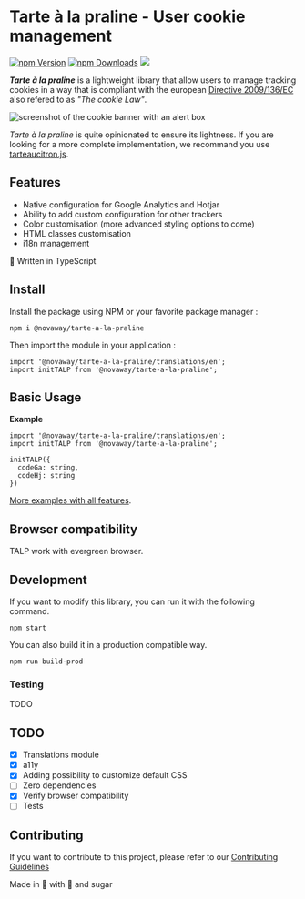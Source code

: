 # Tarte à la praline - User cookie management

<a href="https://www.npmjs.com/package/@novaway/tarte-a-la-praline"><img src="https://img.shields.io/npm/v/@novaway/tarte-a-la-praline.svg" alt="npm Version"></a>
<a href="https://npmcharts.com/compare/@novaway/tarte-a-la-praline?minimal=true"><img src="https://img.shields.io/npm/dw/@novaway/tarte-a-la-praline.svg" alt="npm Downloads"></a>
<a href="https://david-dm.org/novaway/tarte-a-la-praline" title="dependencies status"><img src="https://david-dm.org/novaway/tarte-a-la-praline/status.svg"/></a>

_**Tarte à la praline**_ is a lightweight library that allow users to manage tracking cookies in a way that is compliant with the european [Directive 2009/136/EC](https://eur-lex.europa.eu/LexUriServ/LexUriServ.do?uri=OJ:L:2009:337:0011:0036:en:PDF) also refered to as _"The cookie Law"_.

![screenshot of the cookie banner with an alert box](https://novaway.github.io/tarte-a-la-praline/screenshot.png)

_Tarte à la praline_ is quite opinionated to ensure its lightness. If you are looking for a more complete implementation, we recommand you use [tarteaucitron.js](https://github.com/AmauriC/tarteaucitron.js).

## Features

-   Native configuration for Google Analytics and Hotjar
-   Ability to add custom configuration for other trackers
-   Color customisation (more advanced styling options to come)
-   HTML classes customisation
-   i18n management

🔷 Written in TypeScript

## Install

Install the package using NPM or your favorite package manager :

```
npm i @novaway/tarte-a-la-praline
```

Then import the module in your application :

```
import '@novaway/tarte-a-la-praline/translations/en';
import initTALP from '@novaway/tarte-a-la-praline';
```

## Basic Usage

**Example**

```
import '@novaway/tarte-a-la-praline/translations/en';
import initTALP from '@novaway/tarte-a-la-praline';

initTALP({
  codeGa: string,
  codeHj: string
})
```

[More examples with all features](https://novaway.github.io/tarte-a-la-praline/#/./examples/README).

## Browser compatibility

TALP work with evergreen browser.

## Development

If you want to modify this library, you can run it with the following command.

```
npm start
```

You can also build it in a production compatible way.

```
npm run build-prod
```

### Testing

TODO

## TODO

-   [x] Translations module
-   [x] a11y
-   [x] Adding possibility to customize default CSS
-   [ ] Zero dependencies
-   [x] Verify browser compatibility
-   [ ] Tests

## Contributing

If you want to contribute to this project, please refer to our [Contributing Guidelines](CONTRIBUTING.md)

Made in 🦁 with 🌰 and sugar
